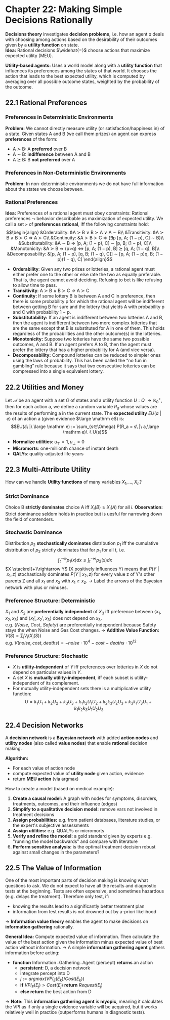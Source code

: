 # Chapter 22: Making Simple Decisions Rationally
**Decisions theory** investigates **decision problems**, i.e. how an agent $a$ deals with choosing among actions based on the desirability of their outcomes given by a **utility function** on state.  
**Idea:** Rational decisions $\widehat{=}$ choose actions that maximize expected utility (MEU).  

**Utility-based agents:**
Uses a world model along with a **utility function** that influences its preferences among the states of that world. It chooses the action that leads to the best expected utility, which is computed by averaging over all possible outcome states, weighted by the probability of the outcome.


## 22.1 Rational Preferences

### Preferences in Deterministic Environments
**Problem:** We cannot directly measure utility (or satisfaction/happiness in) of a state.
Given states A and B (we call them prizes) an agent can express **preferences** of the form:
- A ≻ B: A **preferred** over B
- A ∼ B: **indifference** between A and B
- A ⪰ B: B **not preferred** over A

### Preferences in Non-Deterministic Environments
**Problem:** In non-deterministic environments we do not have full information about the states we choose between.

### Rational Preferences
**Idea:** Preferences of a rational agent must obey constraints:
Rational preferences $\leadsto$ behavior describable as maximization of expected utility.
We call a set ≻ of **preferences rational**, iff the following constraints hold:
$$\begin{align}
&Orderability: &A ≻ B ∨ B ≻ A ∨ A ∼ B\\
&Transitivity: &A ≻ B ∧ B ≻ C ⇒ A ≻ C\\
&Continuity: &A ≻ B ≻ C ⇒ (∃p [p, A; (1 − p), C] ∼ B)\\
&Substitutability: &A ∼ B ⇒ [p, A; (1 − p), C] ∼ [p, B; (1 − p), C]\\
&Monotonicity: &A ≻ B ⇒ (p>q) ⇔ [p, A; (1 − p), B] ⪰ [q, A; (1 − q), B]\\
&Decomposability: &[p, A; (1 − p), [q, B; (1 − q), C]] ∼ [p, A; (1 − p)q, B; (1 − p)(1 − q), C]
\end{align}$$
- **Orderability**: Given any two prizes or lotteries, a rational agent must either prefer one to the other or else rate the two as equally preferable. That is, the agent cannot avoid deciding. Refusing to bet is like refusing to allow time to pass.
- **Transitivity**: A ≻ B ∧ B ≻ C ⇒ A ≻ C
- **Continuity:** If some lottery B is between A and C in preference, then there is some probability p for which the rational agent will be indifferent between getting B for sure and the lottery that yields A with probability p and C with probability 1 − p.
- **Substitutability:** If an agent is indifferent between two lotteries A and B, then the agent is indifferent between two more complex lotteries that are the same except that B is substituted for A in one of them. This holds regardless of the probabilities and the other outcome(s) in the lotteries.
- **Monotonicity:** Suppose two lotteries have the same two possible outcomes, A and B. If an agent prefers A to B, then the agent must prefer the lottery that has a higher probability for A (and vice versa).
- **Decomposability:** Compound lotteries can be reduced to simpler ones using the laws of probability. This has been called the “no fun in gambling” rule because it says that two consecutive lotteries can be compressed into a single equivalent lottery.


## 22.2 Utilities and Money
Let $\mathcal A$ be an agent with a set $\Omega$ of states and a utility function $U: \Omega\ \rightarrow \mathbb{R}_0 ^+$, then for each action a, we define a random variable $R_a$ whose values are the results of performing a in the current state.
The **expected utility** $EU(a\ |\ e)$ of an action a (given evidence $\large \mathrm e$) is:
$$EU(a\ |\ \large \mathrm e) := \sum_{s∈\Omega} P(R_a = s\ |\ a,\large \mathrm e)\ ·\ U(s)$$
- **Normalize utilities**: $u_\top = 1, u_\bot = 0$ 
- **Micromorts**: one-millionth chance of instant death
- **QALYs**: quality-adjusted life years


## 22.3 Multi-Attribute Utility
How can we handle **Utility functions** of many variables $X_1, ..., X_n$?

### Strict Dominance
Choice B **strictly dominates** choice A iff $X_i(B) \geq X_i(A)$  for all $i$.
**Observation:** Strict dominance seldom holds in practice but is uesful for narrowing down the field of contenders.

### Stochastic Dominance
Distribution $p_2$ **stochastically dominates** distribution $p_1$ iff the cumulative distribution of $p_2$ strictly dominates that for $p_1$ for all t, i.e.
$$\int_t ^{-\infty}p_1(x)dx \leq \int_t ^{-\infty}p_2(x)dx$$
$X \stackrel{+}\rightarrow Y$ (X positively influences Y) means that $P(Y\ |\ x_1,z)$ stochastically dominates $P(Y\ |\ x_2, z)$ for every value z of Y's other parents Z and all $x_1$ and $x_2$ with $x_1 \geq x_2$.
-> Label the arrows of the Bayesian network with plus or minuses.

### Preference Structure: Deterministic
$X_1$ and $X_2$ are **preferentially independent** of $X_3$ iff preference between $\langle x_1,x_2,x_3 \rangle$ and $\langle x_1',x_2',x_3 \rangle$ does not depend on $x_3$.  
e.g. $\langle Noise,\ Cost,\ Safety \rangle$ are preferentially independent because Safety stays the when Noise and Gas Cost changes.
-> **Additive Value Function:** $V(S) = \sum_i V_i(X_i(S))$  
e.g. $V(noise, cost, deaths) = -noise\ ·\ 10^4\ -\ cost\ -\ deaths\ ·\ 10^{12}$  

### Preference Structure: Stochastic
- $X$ is **utility-independent** of $Y$ iff preferences over lotteries in $X$ do not depend on particular values in $Y$.  
- A set $X$ is **mutually utility-independent**, iff each subset is utility-independent of its complement.
- For mutually utility-independent sets there is a multiplicative utility function:
$$U = k_1U_1 + k_2U_2 + k_3U_3 + k_1k_2U_1U_2 + k_2k_3U_2U_3 + k_3k_1U_3U_1 + k_1k_2k_3U_1U_2U_3$$  

## 22.4 Decision Networks
A **decision network** is a **Bayesian network** with added **action nodes** and **utility nodes** (also called **value nodes**) that enable **rational** decision making.  

**Algorithm:** 
- For each value of action node 
- compute expected value of **utility node** given action, evidence
- return **MEU action** (via argmax)

How to create a model (based on medical example):
1. **Create a causal model:** A graph with nodes for symptoms, disorders, treatments, outcomes, and their influence (edges)
2. **Simplify to a qualitative decision model:** remove vars not involved in treatment decisions
3. **Assign probabilities:** e.g. from patient databases, literature studies, or the expert's subjective assessments
4. **Assign utilities:** e.g. QUALYs or micromorts
5. **Verify and refine the model:** a gold standard given by experts e.g. "running the model backwards" and compare with literature
6. **Perform sensitive analysis:** is the optimal treatment decision robust against small changes in the parameters?


## 22.5 The Value of Information
One of the most important parts of decision making is knowing what questions to ask. We do not expect to have all the results and diagnostic tests at the beginning. Tests are often expensive, and sometimes hazardous (e.g. delays the treatment). Therefore only test, if:
- knowing the results lead to a significantly better treatment plan
- information from test results is not drowned out by a-priori likelihood
  
-> **Information value theory** enables the agent to make decisions on **information gathering** rationally.

**General Idea:** Compute expected value of information. Then calculate the value of the best action given the information minus expected value of best action without information.
-> A simple **information gathering agent** gathers information before acting:
- $\textbf{function}$ Information−Gathering−Agent (percept) $\textbf{returns}$ an action
	- $\textbf{persistent}$: D, a decision network
	- integrate percept into D
	- $j := argmax (VPI_E (E_k) / Cost(E_k))$
	- $\textbf{if}\ VPI_E (E_j) > Cost(E_j)\ \textbf{return}\ Request(E_j)$
	- $\textbf{else\ return}$ the best action from D

-> **Note:** This **information gathering agent** is **myopic**, meaning it calculates the VPI as if only a single evidence variable will be acquired, but it works relatively well in practice (outperforms humans in diagnostic tests).